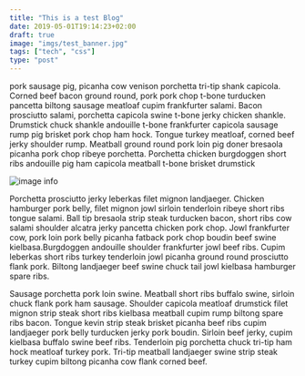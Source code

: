 ```yaml
---
title: "This is a test Blog"
date: 2019-05-01T19:14:23+02:00
draft: true
image: "imgs/test_banner.jpg"
tags: ["tech", "css"]
type: "post"
---
```


pork sausage pig, picanha cow venison porchetta tri-tip shank capicola. Corned beef bacon ground round, pork pork chop t-bone turducken pancetta biltong sausage meatloaf cupim frankfurter salami. Bacon prosciutto salami, porchetta capicola swine t-bone jerky chicken shankle. Drumstick chuck shankle andouille t-bone frankfurter capicola sausage rump pig brisket pork chop ham hock. Tongue turkey meatloaf, corned beef jerky shoulder rump. Meatball ground round pork loin pig doner bresaola picanha pork chop ribeye porchetta. Porchetta chicken burgdoggen short ribs andouille pig ham capicola meatball t-bone brisket drumstick 



![image info](/imgs/blog1.jpg)


Porchetta prosciutto jerky leberkas filet mignon landjaeger. Chicken hamburger pork belly, filet mignon jowl sirloin tenderloin ribeye short ribs tongue salami. Ball tip bresaola strip steak turducken bacon, short ribs cow salami shoulder alcatra jerky pancetta chicken pork chop. Jowl frankfurter cow, pork loin pork belly picanha fatback pork chop boudin beef swine kielbasa.Burgdoggen andouille shoulder frankfurter jowl beef ribs. Cupim leberkas short ribs turkey tenderloin jowl picanha ground round prosciutto flank pork. Biltong landjaeger beef swine chuck tail jowl kielbasa hamburger spare ribs.


Sausage porchetta pork loin swine. Meatball short ribs buffalo swine, sirloin chuck flank pork ham sausage. Shoulder capicola meatloaf drumstick filet mignon strip steak short ribs kielbasa meatball cupim rump biltong spare ribs bacon. Tongue kevin strip steak brisket picanha beef ribs cupim landjaeger pork belly turducken jerky pork boudin. Sirloin beef jerky, cupim kielbasa buffalo swine beef ribs. Tenderloin pig porchetta chuck tri-tip ham hock meatloaf turkey pork. Tri-tip meatball landjaeger swine strip steak turkey cupim biltong picanha cow flank corned beef.
